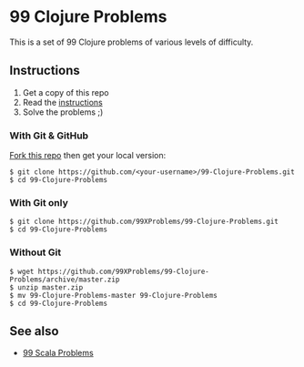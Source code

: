 # 99 Clojure Problems

This is a set of 99 Clojure problems of various levels of difficulty.

## Instructions

1. Get a copy of this repo
2. Read the [instructions][instructions-en]
3. Solve the problems ;)

[instructions-en]: https://github.com/99XProblems/99-Clojure-Problems/blob/master/docs/instructions.en.md

### With Git & GitHub

[Fork this repo][fork] then get your local version:

    $ git clone https://github.com/<your-username>/99-Clojure-Problems.git
    $ cd 99-Clojure-Problems

[fork]: https://github.com/99XProblems/99-Clojure-Problems/fork

### With Git only

    $ git clone https://github.com/99XProblems/99-Clojure-Problems.git
    $ cd 99-Clojure-Problems

### Without Git

    $ wget https://github.com/99XProblems/99-Clojure-Problems/archive/master.zip
    $ unzip master.zip
    $ mv 99-Clojure-Problems-master 99-Clojure-Problems
    $ cd 99-Clojure-Problems

## See also

* [99 Scala Problems](https://github.com/99XProblems/99-Scala-Problems)
